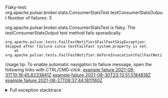         
Flaky-test: org.apache.pulsar.broker.stats.ConsumerStatsTest.testConsumerStatsOutput
Number of failures: 3

org.apache.pulsar.broker.stats.ConsumerStatsTest is flaky. The testConsumerStatsOutput test method fails sporadically.

```
org.apache.pulsar.tests.FailFastNotifier$FailFastSkipException: Skipped after failure since testFailFast system property is set.
	at org.apache.pulsar.tests.FailFastNotifier.beforeInvocation(FailFastNotifier.java:88)

```

Usage tip: To enable automatic navigation to failure message, open the following links with CTRL/CMD-click.
[example failure 2021-08-31T10:16:45.8233841Z](https://github.com/apache/pulsar/runs/3471501156?check_suite_focus=true#step:10:2671)
[example failure 2021-08-30T23:13:51.5184818Z](https://github.com/apache/pulsar/runs/3467152431?check_suite_focus=true#step:9:1993)
[example failure 2021-08-27T06:37:44.1811160Z](https://github.com/apache/pulsar/runs/3440411059?check_suite_focus=true#step:9:3911)


<details>
<summary>Full exception stacktrace</summary>
<code><pre>
org.apache.pulsar.tests.FailFastNotifier$FailFastSkipException: Skipped after failure since testFailFast system property is set.
	at org.apache.pulsar.tests.FailFastNotifier.beforeInvocation(FailFastNotifier.java:88)

</pre></code>
</details>


